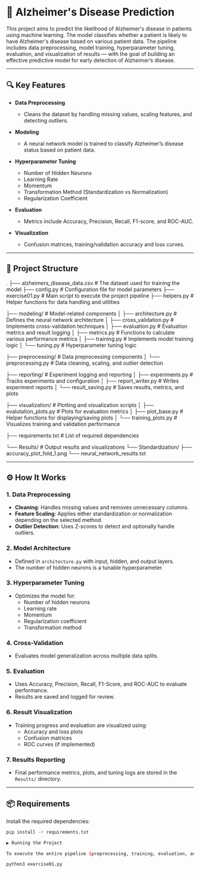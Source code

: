 # 🧠 Alzheimer's Disease Prediction

This project aims to predict the likelihood of Alzheimer's disease in patients using machine learning. The model classifies whether a patient is likely to have Alzheimer's disease based on various patient data. The pipeline includes data preprocessing, model training, hyperparameter tuning, evaluation, and visualization of results — with the goal of building an effective predictive model for early detection of Alzheimer’s disease.

---

## 🔍 Key Features

- **Data Preprocessing**  
  - Cleans the dataset by handling missing values, scaling features, and detecting outliers.

- **Modeling**  
  - A neural network model is trained to classify Alzheimer’s disease status based on patient data.

- **Hyperparameter Tuning**  
  - Number of Hidden Neurons  
  - Learning Rate  
  - Momentum  
  - Transformation Method (Standardization vs Normalization)  
  - Regularization Coefficient  

- **Evaluation**  
  - Metrics include Accuracy, Precision, Recall, F1-score, and ROC-AUC.

- **Visualization**  
  - Confusion matrices, training/validation accuracy and loss curves.

---

## 📁 Project Structure

. ├── alzheimers_disease_data.csv # The dataset used for training the model 
├── config.py # Configuration file for model parameters 
├── exercise01.py # Main script to execute the project pipeline 
├── helpers.py # Helper functions for data handling and utilities

├── modeling/ # Model-related components
│ ├── architecture.py # Defines the neural network architecture 
│ ├── cross_validation.py # Implements cross-validation techniques 
│ ├── evaluation.py # Evaluation metrics and result logging
│ ├── metrics.py # Functions to calculate various performance metrics
│ ├── training.py # Implements model training logic 
│ └── tuning.py # Hyperparameter tuning logic

├── preprocessing/ # Data preprocessing components 
│ └── preprocessing.py # Data cleaning, scaling, and outlier detection

├── reporting/ # Experiment logging and reporting 
│ ├── experiments.py # Tracks experiments and configuration
│ ├── report_writer.py # Writes experiment reports
│ └── result_saving.py # Saves results, metrics, and plots

├── visualization/ # Plotting and visualization scripts 
│ ├── evalutation_plots.py # Plots for evaluation metrics
│ ├── plot_base.py # Helper functions for displaying/saving plots
│ └── training_plots.py # Visualizes training and validation performance

├── requirements.txt # List of required dependencies

└── Results/ # Output results and visualizations └── Standardization/ ├── accuracy_plot_fold_1.png └── neural_network_results.txt


---

## ⚙️ How It Works

### 1. Data Preprocessing

- **Cleaning**: Handles missing values and removes unnecessary columns.  
- **Feature Scaling**: Applies either standardization or normalization depending on the selected method.  
- **Outlier Detection**: Uses Z-scores to detect and optionally handle outliers.

### 2. Model Architecture

- Defined in `architecture.py` with input, hidden, and output layers.
- The number of hidden neurons is a tunable hyperparameter.

### 3. Hyperparameter Tuning

- Optimizes the model for:
  - Number of hidden neurons
  - Learning rate
  - Momentum
  - Regularization coefficient
  - Transformation method

### 4. Cross-Validation

- Evaluates model generalization across multiple data splits.

### 5. Evaluation

- Uses Accuracy, Precision, Recall, F1-Score, and ROC-AUC to evaluate performance.
- Results are saved and logged for review.

### 6. Result Visualization

- Training progress and evaluation are visualized using:
  - Accuracy and loss plots
  - Confusion matrices
  - ROC curves (if implemented)

### 7. Results Reporting

- Final performance metrics, plots, and tuning logs are stored in the `Results/` directory.

---

## 📦 Requirements

Install the required dependencies:

```bash
pip install -r requirements.txt

▶️ Running the Project

To execute the entire pipeline (preprocessing, training, evaluation, and visualization), run:

python3 exercise01.py


